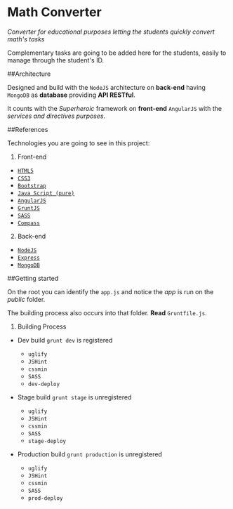 # Math Converter
*Converter for educational purposes letting the students quickly convert math's tasks*

Complementary tasks are going to be added here for the students, easily to manage through the student's ID.

##Architecture

Designed and build with the `NodeJS` architecture on **back-end** having `MongoDB` as **database** providing **API RESTful**.

It counts with the *Superheroic* framework on **front-end** `AngularJS` with the *services and directives purposes*.

##References

Technologies you are going to see in this project:

1. Front-end

 * [`HTML5`](https://www.w3.org/TR/html5/)
 * [`CSS3`](https://www.w3.org/TR/css-syntax-3/)
 * [`Bootstrap`](http://getbootstrap.com/)
 * [`Java Script (pure)`](https://www.w3.org/standards/webdesign/script)
 * [`AngularJS`](https://angularjs.org/)
 * [`GruntJS`](http://gruntjs.com/)
 * [`SASS`](http://sass-lang.com/)
 * [`Compass`](http://compass-style.org/)

2. Back-end

 * [`NodeJS`](https://nodejs.org/en/)
 * [`Express`](http://expressjs.com/)
 * [`MongoDB`](https://www.mongodb.org/)

##Getting started

On the root you can identify the `app.js` and notice the *app* is run on the *public* folder.

The building process also occurs into that folder. **Read** `Gruntfile.js`.

1. Building Process

  * Dev build `grunt dev` is registered
    * `uglify`
    * `JSHint`
    * `cssmin`
    * `SASS`
    * `dev-deploy`

  * Stage build `grunt stage` is unregistered  
    * `uglify`
    * `JSHint`
    * `cssmin`
    * `SASS`
    * `stage-deploy`

  * Production build `grunt production` is unregistered  
    * `uglify`
    * `JSHint`
    * `cssmin`
    * `SASS`
    * `prod-deploy`
